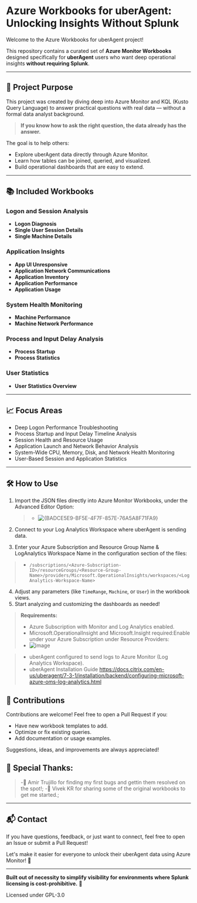 # Azure Workbooks for uberAgent: Unlocking Insights Without Splunk

Welcome to the Azure Workbooks for uberAgent project!

This repository contains a curated set of **Azure Monitor Workbooks** designed specifically for **uberAgent** users who want deep operational insights **without requiring Splunk**.

---

## 🚀 Project Purpose

This project was created by diving deep into Azure Monitor and KQL (Kusto Query Language) to answer practical questions with real data — without a formal data analyst background.

> **If you know how to ask the right question, the data already has the answer.**

The goal is to help others:
- Explore uberAgent data directly through Azure Monitor.
- Learn how tables can be joined, queried, and visualized.
- Build operational dashboards that are easy to extend.

---

## 📚 Included Workbooks

### **Logon and Session Analysis**
- **Logon Diagnosis**
- **Single User Session Details**
- **Single Machine Details**

### **Application Insights**
- **App UI Unresponsive**
- **Application Network Communications**
- **Application Inventory**
- **Application Performance**
- **Application Usage**

### **System Health Monitoring**
- **Machine Performance**
- **Machine Network Performance**

### **Process and Input Delay Analysis**
- **Process Startup**
- **Process Statistics**

### **User Statistics**
- **User Statistics Overview**

---

## 📈 Focus Areas

- Deep Logon Performance Troubleshooting
- Process Startup and Input Delay Timeline Analysis
- Session Health and Resource Usage
- Application Launch and Network Behavior Analysis
- System-Wide CPU, Memory, Disk, and Network Health Monitoring
- User-Based Session and Application Statistics

---

## 🛠️ How to Use

1. Import the JSON files directly into Azure Monitor Workbooks, under the Advanced Editor Option:
    > - ![{BADCE5E9-BF5E-4F7F-857E-76A5A8F71FA9}](https://github.com/user-attachments/assets/929b9523-bda2-41a1-8b4d-8412d36f0150)

2. Connect to your Log Analytics Workspace where uberAgent is sending data.
3. Enter your Azure Subscription and Resource Group Name & LogAnalytics Workspace Name in the configuration section of the files:
> - `/subscriptions/<Azure-Subscription-ID>/resourceGroups/<Resource-Group-Name>/providers/Microsoft.OperationalInsights/workspaces/<LogAnalytics-Workspace-Name>`

4. Adjust any parameters (like `TimeRange`, `Machine`, or `User`) in the workbook views.
5. Start analyzing and customizing the dashboards as needed!

> **Requirements:**
> - Azure Subscription with Monitor and Log Analytics enabled.
   > - Microsoft.OperationalInsight and Microsoft.Insight required:Enable under your Azure Subscription under Resource Providers:
> - ![image](https://github.com/user-attachments/assets/12e36a07-0c4b-4f40-8f56-4c270c7b48c1)


> - uberAgent configured to send logs to Azure Monitor (Log Analytics Workspace).
> - uberAgent Installation Guide
https://docs.citrix.com/en-us/uberagent/7-3-1/installation/backend/configuring-microsoft-azure-oms-log-analytics.html

## 🤝 Contributions

Contributions are welcome! Feel free to open a Pull Request if you:
- Have new workbook templates to add.
- Optimize or fix existing queries.
- Add documentation or usage examples.

Suggestions, ideas, and improvements are always appreciated!

## 🤝 Special Thanks:

> -🤝  Amir Trujillo for finding my first bugs and gettin them resolved on the spot!;
> -🤝  Vivek KR for sharing some of the original workbooks to get me started.;
---

## 📬 Contact

If you have questions, feedback, or just want to connect, feel free to open an Issue or submit a Pull Request!

Let's make it easier for everyone to unlock their uberAgent data using Azure Monitor! 🚀

---

**Built out of necessity to simplify visibility for environments where Splunk licensing is cost-prohibitive.** 🎯

Licensed under GPL-3.0
